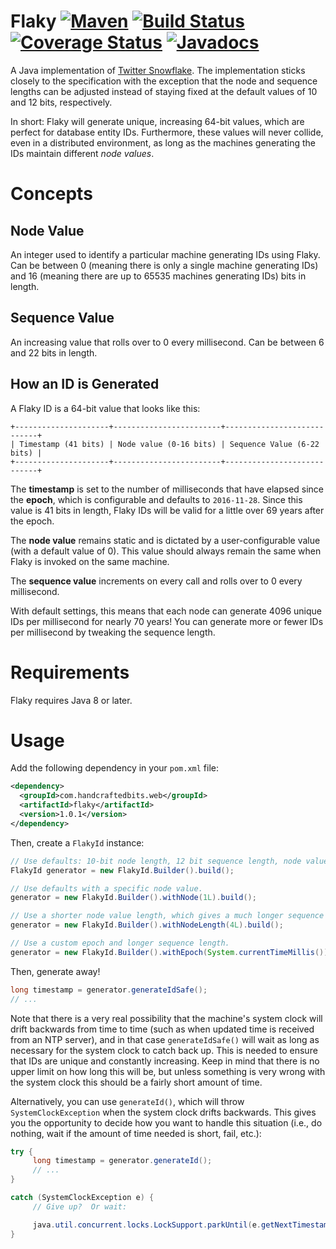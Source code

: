 # Flaky [![Maven](https://img.shields.io/maven-metadata/v/http/central.maven.org/maven2/com/handcraftedbits/web/flaky/maven-metadata.xml.svg)](https://mvnrepository.com/artifact/com.handcraftedbits.web/flaky/1.0.2) [![Build Status](https://travis-ci.org/handcraftedbits/flaky.svg?branch=master)](https://travis-ci.org/handcraftedbits/flaky) [![Coverage Status](https://coveralls.io/repos/github/handcraftedbits/flaky/badge.svg)](https://coveralls.io/github/handcraftedbits/flaky) [![Javadocs](https://javadoc.io/badge/com.handcraftedbits.web/flaky.svg)](https://javadoc.io/doc/com.handcraftedbits.web/flaky)

A Java implementation of [Twitter Snowflake](https://blog.twitter.com/engineering/en_us/a/2010/announcing-snowflake.html).
The implementation sticks closely to the specification with the exception that the node and sequence lengths can be
adjusted instead of staying fixed at the default values of 10 and 12 bits, respectively.

In short: Flaky will generate unique, increasing 64-bit values, which are perfect for database entity IDs.  Furthermore,
these values will never collide, even in a distributed environment, as long as the machines generating the IDs maintain
different _node values_.

# Concepts

## Node Value

An integer used to identify a particular machine generating IDs using Flaky.  Can be between 0 (meaning there is
only a single machine generating IDs) and 16 (meaning there are up to 65535 machines generating IDs) bits in length.

## Sequence Value

An increasing value that rolls over to 0 every millisecond.  Can be between 6 and 22 bits in length.

## How an ID is Generated

A Flaky ID is a 64-bit value that looks like this:

```
+---------------------+------------------------+----------------------------+
| Timestamp (41 bits) | Node value (0-16 bits) | Sequence Value (6-22 bits) |
+---------------------+------------------------+----------------------------+
```

The **timestamp** is set to the number of milliseconds that have elapsed since the **epoch**, which is configurable and
defaults to `2016-11-28`.  Since this value is 41 bits in length, Flaky IDs will be valid for a little over 69 years
after the epoch.

The **node value** remains static and is dictated by a user-configurable value (with a default value of 0).  This value
should always remain the same when Flaky is invoked on the same machine.

The **sequence value** increments on every call and rolls over to 0 every millisecond.

With default settings, this means that each node can generate 4096 unique IDs per millisecond for nearly 70 years!  You
can generate more or fewer IDs per millisecond by tweaking the sequence length.

# Requirements

Flaky requires Java 8 or later.

# Usage

Add the following dependency in your `pom.xml` file:

```xml
<dependency>
  <groupId>com.handcraftedbits.web</groupId>
  <artifactId>flaky</artifactId>
  <version>1.0.1</version>
</dependency>
```

Then, create a `FlakyId` instance:

```java
// Use defaults: 10-bit node length, 12 bit sequence length, node value = 0.
FlakyId generator = new FlakyId.Builder().build();

// Use defaults with a specific node value.
generator = new FlakyId.Builder().withNode(1L).build();

// Use a shorter node value length, which gives a much longer sequence length.
generator = new FlakyId.Builder().withNodeLength(4L).build();

// Use a custom epoch and longer sequence length.
generator = new FlakyId.Builder().withEpoch(System.currentTimeMillis()).withSequenceLength(16L).build();
```

Then, generate away!

```java
long timestamp = generator.generateIdSafe();
// ...
```

Note that there is a very real possibility that the machine's system clock will drift backwards from time to time (such
as when updated time is received from an NTP server), and in that case `generateIdSafe()` will wait as long as
necessary for the system clock to catch back up.  This is needed to ensure that IDs are unique and constantly
increasing.  Keep in mind that there is no upper limit on how long this will be, but unless something is very wrong
with the system clock this should be a fairly short amount of time.

Alternatively, you can use `generateId()`, which will throw `SystemClockException` when the system clock drifts
backwards.  This gives you the opportunity to decide how you want to handle this situation (i.e., do nothing, wait if
the amount of time needed is short, fail, etc.):

```java
try {
     long timestamp = generator.generateId();
     // ...
}

catch (SystemClockException e) {
     // Give up?  Or wait:

     java.util.concurrent.locks.LockSupport.parkUntil(e.getNextTimestamp());
}
```
